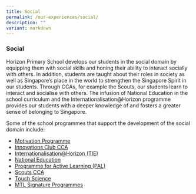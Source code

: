 ```yaml
---
title: Social
permalink: /our-experiences/social/
description: ""
variant: markdown
---
```

### **Social**
Horizon Primary School develops our students in the social domain by equipping them with social skills and honing their ability to interact socially with others. In addition, students are taught about their roles in society as well as Singapore’s place in the world to strengthen the Singapore Spirit in our students. Through CCAs, for example the Scouts, our students learn to interact and socialise with others. The infusion of National Education in the school curriculum and the Internationalisation@Horizon programme provides our students with a deeper knowledge of and fosters a greater sense of belonging to Singapore.

Some of the school programmes that support the development of the social domain include:


* [Motivation Programme](https://staging.d21co4ykjghpsi.amplifyapp.com/our-experiences/social/motivation/)
* [Innovations Club CCA](https://staging.d21co4ykjghpsi.amplifyapp.com/our-experiences/social/innovation-club/)
* [Internationalisation@Horizon (TIE)](https://staging.d21co4ykjghpsi.amplifyapp.com/our-experiences/social/internationalisation/)
* [National Education](https://staging.d21co4ykjghpsi.amplifyapp.com/our-experiences/social/national-education/)
* [Programme for Active Learning (PAL)](https://staging.d21co4ykjghpsi.amplifyapp.com/our-experiences/social/pal/)
* [Scouts CCA](https://staging.d21co4ykjghpsi.amplifyapp.com/our-experiences/social/scouts/)
* [Touch Science](https://staging.d21co4ykjghpsi.amplifyapp.com/our-experiences/social/touch-science/)
* [MTL Signature Programmes](https://staging.d21co4ykjghpsi.amplifyapp.com/our-experiences/social/mtl-signature-programmes/)
